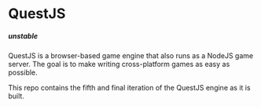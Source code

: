 # QuestJS
##### unstable
QuestJS is a browser-based game engine that also runs as a NodeJS game server. The goal is to make writing cross-platform games as easy as possible.

This repo contains the fifth and final iteration of the QuestJS engine as it is built.

